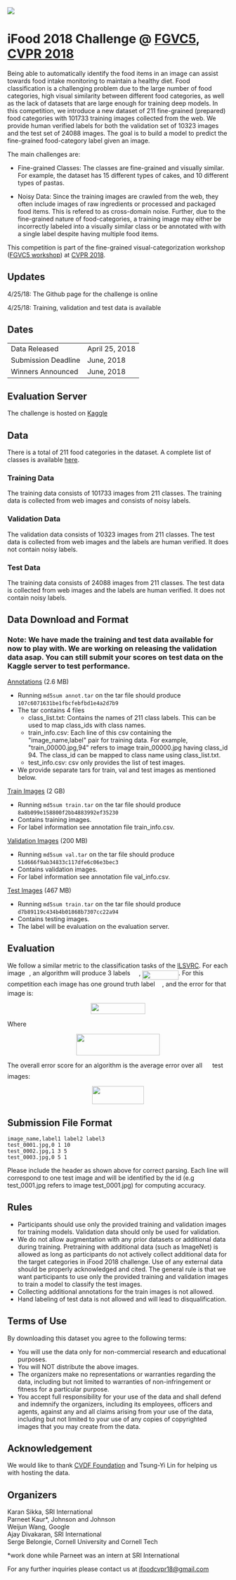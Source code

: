 <img src="https://rawgit.com/karansikka1/Foodx/master/assets/banner.png?invert_in_darkmode" align=middle/> 

# iFood 2018 Challenge @ [FGVC5](https://sites.google.com/view/fgvc5/home), [CVPR 2018](http://cvpr2018.thecvf.com/)
Being able to automatically identify the food items in an image can assist towards food intake monitoring to maintain a healthy diet. Food classification is a challenging problem due to the large number of food categories, high visual similarity between different food categories, as well as the lack of datasets that are large enough for training deep models. In this competition, we introduce a new dataset of 211 fine-grained (prepared) food categories with 101733 training images collected from the web. We provide human verified labels for both the validation set of 10323 images and the test set of 24088 images. The goal is to build a model to predict the fine-grained food-category label given an image.

The main challenges are:

* Fine-grained Classes: The classes are fine-grained and visually similar. For example, the dataset has 15 different types of cakes, and 10 different types of pastas.

* Noisy Data: Since the training images are crawled from the web, they often include images of raw ingredients or processed and packaged food items. This is refered to as cross-domain noise. Further, due to the fine-grained nature of food-categories, a training image may either be incorrectly labeled into a visually similar class or be annotated with with a single label despite having multiple food items. 

This competition is part of the fine-grained visual-categorization workshop ([FGVC5 workshop](https://sites.google.com/view/fgvc5/home)) at [CVPR 2018](http://cvpr2018.thecvf.com/). 

## Updates
4/25/18: The Github page for the challenge is online

4/25/18: Training, validation and test data is available

## Dates
|||
|------|---------------|
Data Released|April 25, 2018|
Submission Deadline|June, 2018|
Winners Announced|June, 2018|

## Evaluation Server
The challenge is hosted on [Kaggle](https://www.kaggle.com/c/ifood2018)

## Data
There is a total of 211 food categories in the dataset. A complete list of classes is available [here](https://rawgit.com/karansikka1/Foodx/master/class_list.txt).


### Training Data
The training data consists of 101733 images from 211 classes. The training data is collected from web images and consists of noisy labels.

### Validation Data
The validation data consists of 10323 images from 211 classes. The test data is collected from web images and the labels are human verified. It does not contain noisy labels.

### Test Data
The training data consists of 24088 images from 211 classes. The test data is collected from web images and the labels are human verified. It does not contain noisy labels.

## Data Download and Format
### Note: We have made the training and test data available for now to play with. We are working on releasing the validation data asap. You can still submit your scores on test data on the Kaggle server to test performance. 
[Annotations](https://food-x.s3.amazonaws.com/annot.tar) (2.6 MB)
* Running `md5sum annot.tar` on the tar file should produce `107c6071631be1fbcfebfbd1e4a2d7b9`
* The tar contains 4 files
     * class_list.txt: Contains the names of 211 class labels. This can be used to map class_ids with class names.
     * train_info.csv: Each line of this csv containing the "image_name,label" pair for training data. For example, "train_00000.jpg,94" refers to image train_00000.jpg having class_id 94. The class_id can be mapped to class name using class_list.txt.      
     * test_info.csv: csv only provides the list of test images.
 * We provide separate tars for train, val and test images as mentioned below.

[Train Images](https://food-x.s3.amazonaws.com/train.tar) (2 GB)
* Running `md5sum train.tar` on the tar file should produce `8a8b099e158800f2bb4883992ef35230`
* Contains training images.
* For label information see annotation file train_info.csv. 

[Validation Images](https://food-x.s3.amazonaws.com/val.tar) (200 MB)
* Running `md5sum val.tar` on the tar file should produce `51d666f9ab34833c117dfe6c06e3bec3`
* Contains validation images.
* For label information see annotation file val_info.csv. 

[Test Images](https://food-x.s3.amazonaws.com/test.tar) (467 MB)
* Running `md5sum train.tar` on the tar file should produce `d7b89119c434b4b01868b7307cc22a94`
* Contains testing images.
* The label will be evaluation on the evaluation server.

## Evaluation
We follow a similar metric to the classification tasks of the [ILSVRC](http://image-net.org/challenges/LSVRC/2016/index#scene). For each image <img src="https://rawgit.com/visipedia/inat_comp/master/svgs/77a3b857d53fb44e33b53e4c8b68351a.svg?invert_in_darkmode" align=middle width=5.642109pt height=21.60213pt/>, an algorithm will produce 3 labels <img src="https://rawgit.com/visipedia/inat_comp/master/svgs/655bedbaf4a65f397b5041d0fdecde4c.svg?invert_in_darkmode" align=middle width=15.601905pt height=22.74591pt/>, <img src="https://rawgit.com/visipedia/inat_comp/master/svgs/946e592e2b2753a9272767ae3dd5b9a9.svg?invert_in_darkmode" align=middle width=82.4274pt height=21.60213pt/>. For this competition each image has one ground truth label <img src="https://rawgit.com/visipedia/inat_comp/master/svgs/681a37b53b66acbc455e39ca3e6f1c41.svg?invert_in_darkmode" align=middle width=12.444795pt height=14.10255pt/>, and the error for that image is:
<p align="center"><img src="https://rawgit.com/visipedia/inat_comp/master/svgs/7a42826f81c53c77e0fef3c827238d25.svg?invert_in_darkmode" align=middle width=123.403665pt height=24.865665pt/></p>
Where
<p align="center"><img src="https://rawgit.com/visipedia/inat_comp/master/svgs/7a45c501d5042bd031a267f008fa2ae6.svg?invert_in_darkmode" align=middle width=190.2021pt height=49.13139pt/></p>

The overall error score for an algorithm is the average error over all <img src="https://rawgit.com/visipedia/inat_comp/master/svgs/f9c4988898e7f532b9f826a75014ed3c.svg?invert_in_darkmode" align=middle width=14.94405pt height=22.38192pt/> test images:
<p align="center"><img src="https://rawgit.com/visipedia/inat_comp/master/svgs/444adcac0c7cbb4a8419ee1484625349.svg?invert_in_darkmode" align=middle width=118.05123pt height=41.069655pt/></p>


## Submission File Format
```
image_name,label1 label2 label3 
test_0001.jpg,0 1 10 
test_0002.jpg,1 3 5 
test_0003.jpg,0 5 1 
```

Please include the header as shown above for correct parsing. Each line will correspond to one test image and will be identified by the id (e.g test_0001.jpg refers to image test_0001.jpg) for computing accuracy.

## Rules

* Participants should use only the provided training and validation images for training models. Validation data should only be used for validation. 
* We do not allow augmentation with any prior datasets or additional data during training. Pretraining with additional data (such as ImageNet) is allowed as long as participants do not actively collect additional data for the target categories in iFood 2018 challenge. 
Use of any external data should be properly acknowledged and cited. The general rule is that we want participants to use only the provided training and validation images to train a model to classify the test images.
* Collecting additional annotations for the train images is not allowed. 
* Hand labeling of test data is not allowed and will lead to disqualification.
 


## Terms of Use
By downloading this dataset you agree to the following terms:

* You will use the data only for non-commercial research and educational purposes.
* You will NOT distribute the above images.
* The organizers make no representations or warranties regarding the data, including but not limited to warranties of non-infringement or fitness for a particular purpose.
* You accept full responsibility for your use of the data and shall defend and indemnify the  organizers, including its employees, officers and agents, against any and all claims arising from your use of the data, including but not limited to your use of any copies of copyrighted images that you may create from the data.

## Acknowledgement
We would like to thank [CVDF Foundation](http://www.cvdfoundation.org/) and Tsung-Yi Lin for helping us with hosting the data.

## Organizers
Karan Sikka, SRI International </br>
Parneet Kaur\*, Johnson and Johnson </br>
Weijun Wang, Google </br>
Ajay Divakaran, SRI International </br>
Serge Belongie, Cornell University and Cornell Tech </br>

\*work done while Parneet was an intern at SRI International

For any further inquiries please contact us at ifoodcvpr18@gmail.com
